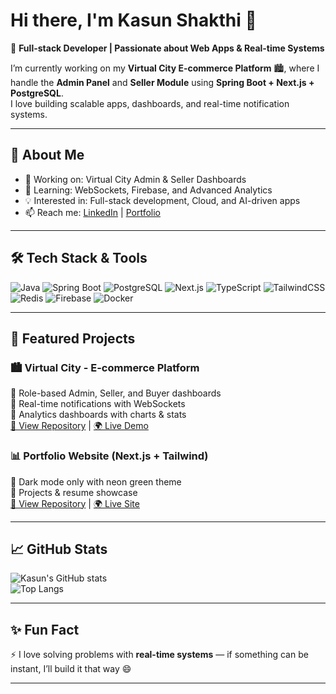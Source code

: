# Hi there, I'm Kasun Shakthi 👋

🚀 **Full-stack Developer | Passionate about Web Apps & Real-time Systems**  

I’m currently working on my **Virtual City E-commerce Platform** 🏙️, where I handle the **Admin Panel** and **Seller Module** using **Spring Boot + Next.js + PostgreSQL**.  
I love building scalable apps, dashboards, and real-time notification systems.

---

## 🌟 About Me
- 🔭 Working on: Virtual City Admin & Seller Dashboards  
- 🌱 Learning: WebSockets, Firebase, and Advanced Analytics  
- 💡 Interested in: Full-stack development, Cloud, and AI-driven apps  
- 📫 Reach me: [LinkedIn](https://linkedin.com/in/your-link) | [Portfolio](https://your-portfolio-link)  

---

## 🛠️ Tech Stack & Tools
![Java](https://img.shields.io/badge/Java-ED8B00?style=for-the-badge&logo=java&logoColor=white)
![Spring Boot](https://img.shields.io/badge/Spring%20Boot-6DB33F?style=for-the-badge&logo=springboot&logoColor=white)
![PostgreSQL](https://img.shields.io/badge/PostgreSQL-316192?style=for-the-badge&logo=postgresql&logoColor=white)
![Next.js](https://img.shields.io/badge/Next.js-000000?style=for-the-badge&logo=next.js&logoColor=white)
![TypeScript](https://img.shields.io/badge/TypeScript-007ACC?style=for-the-badge&logo=typescript&logoColor=white)
![TailwindCSS](https://img.shields.io/badge/TailwindCSS-38B2AC?style=for-the-badge&logo=tailwindcss&logoColor=white)
![Redis](https://img.shields.io/badge/Redis-DC382D?style=for-the-badge&logo=redis&logoColor=white)
![Firebase](https://img.shields.io/badge/Firebase-FFCA28?style=for-the-badge&logo=firebase&logoColor=black)
![Docker](https://img.shields.io/badge/Docker-2496ED?style=for-the-badge&logo=docker&logoColor=white)

---

## 📌 Featured Projects
### 🏙️ Virtual City - E-commerce Platform  
🔹 Role-based Admin, Seller, and Buyer dashboards  
🔹 Real-time notifications with WebSockets  
🔹 Analytics dashboards with charts & stats  
[🔗 View Repository](https://github.com/your-repo-link) | [🌍 Live Demo](https://your-live-demo-link)

### 📊 Portfolio Website (Next.js + Tailwind)  
🔹 Dark mode only with neon green theme  
🔹 Projects & resume showcase  
[🔗 View Repository](https://github.com/your-portfolio-repo) | [🌍 Live Site](https://your-live-site-link)

---

## 📈 GitHub Stats
![Kasun's GitHub stats](https://github-readme-stats.vercel.app/api?username=YOUR_USERNAME&show_icons=true&theme=radical)  
![Top Langs](https://github-readme-stats.vercel.app/api/top-langs/?username=YOUR_USERNAME&layout=compact&theme=radical)

---

## ✨ Fun Fact
⚡ I love solving problems with **real-time systems** — if something can be instant, I’ll build it that way 😄

---
